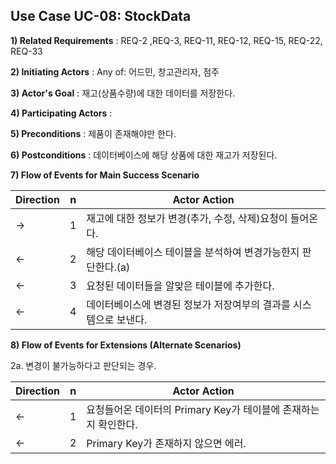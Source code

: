 ## Use Case UC-08: StockData
**1) Related Requirements** : REQ-2 ,REQ-3, REQ-11, REQ-12, REQ-15, REQ-22, REQ-33

**2) Initiating Actors** : Any of: 어드민, 창고관리자, 점주

**3) Actor's Goal** : 재고(상품수량)에 대한 데이터를 저장한다.

**4) Participating Actors** : 

**5) Preconditions** : 제품이 존재해야만 한다.

**6) Postconditions** :  데이터베이스에 해당 상품에 대한 재고가 저장된다.

**7) Flow of Events for Main Success Scenario**

| Direction | n    | Actor Action                                                 |
| --------- | ---- | ------------------------------------------------------------ |
| →         | 1    | 재고에 대한 정보가 변경(추가, 수정, 삭제)요청이 들어온다.    |
| ←         | 2    | 해당 데이터베이스 테이블을 분석하여 변경가능한지 판단한다.(a) |
| ←         | 3    | 요청된 데이터들을 알맞은 테이블에 추가한다.                  |
| ←         | 4    | 데이터베이스에 변경된 정보가 저장여부의 결과를 시스템으로 보낸다. |

**8) Flow of Events for Extensions (Alternate Scenarios)**

2a. 변경이 불가능하다고 판단되는 경우.

| Direction | n    | Actor Action                                                 |
| --------- | ---- | ------------------------------------------------------------ |
| ←         | 1    | 요청들어온 데이터의 Primary Key가 테이블에 존재하는지 확인한다. |
| ←         | 2    | Primary Key가 존재하지 않으면 에러.                          |